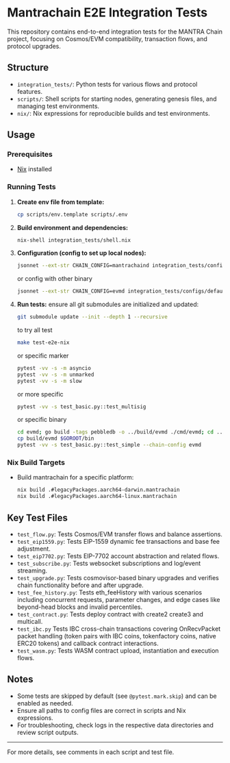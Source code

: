 # Mantrachain E2E Integration Tests

This repository contains end-to-end integration tests for the MANTRA Chain project, focusing on Cosmos/EVM compatibility, transaction flows, and protocol upgrades.

## Structure

- `integration_tests/`: Python tests for various flows and protocol features.
- `scripts/`: Shell scripts for starting nodes, generating genesis files, and managing test environments.
- `nix/`: Nix expressions for reproducible builds and test environments.

## Usage

### Prerequisites

- [Nix](https://nixos.org/download.html) installed

### Running Tests

1. **Create env file from template:**
   ```sh
   cp scripts/env.template scripts/.env
   ```

2. **Build environment and dependencies:**
   ```sh
   nix-shell integration_tests/shell.nix 
   ```

3. **Configuration (config to set up local nodes):**
   ```sh
   jsonnet --ext-str CHAIN_CONFIG=mantrachaind integration_tests/configs/default.jsonnet | jq
   ```
   or config with other binary 
   ```sh
   jsonnet --ext-str CHAIN_CONFIG=evmd integration_tests/configs/default.jsonnet | jq
   ```

4. **Run tests:**
   ensure all git submodules are initialized and updated:
   ```sh
   git submodule update --init --depth 1 --recursive
   ```
   to try all test
   ```sh
   make test-e2e-nix
   ```
   or specific marker
   ```sh
   pytest -vv -s -m asyncio
   pytest -vv -s -m unmarked
   pytest -vv -s -m slow
   ```
   or more specific
   ```sh
   pytest -vv -s test_basic.py::test_multisig
   ```
   or specific binary
   ```sh
   cd evmd; go build -tags pebbledb -o ../build/evmd ./cmd/evmd; cd ..
   cp build/evmd $GOROOT/bin
   pytest -vv -s test_basic.py::test_simple --chain-config evmd
   ```

### Nix Build Targets

- Build mantrachain for a specific platform:
  ```sh
  nix build .#legacyPackages.aarch64-darwin.mantrachain
  nix build .#legacyPackages.aarch64-linux.mantrachain
  ```

## Key Test Files

- `test_flow.py`: Tests Cosmos/EVM transfer flows and balance assertions.
- `test_eip1559.py`: Tests EIP-1559 dynamic fee transactions and base fee adjustment.
- `test_eip7702.py`: Tests EIP-7702 account abstraction and related flows.
- `test_subscribe.py`: Tests websocket subscriptions and log/event streaming.
- `test_upgrade.py`: Tests cosmovisor-based binary upgrades and verifies chain functionality before and after upgrade.
- `test_fee_history.py`: Tests eth_feeHistory with various scenarios including concurrent requests, parameter changes, and edge cases like beyond-head blocks and invalid percentiles.
- `test_contract.py`: Tests deploy contract with create2 create3 and multicall.
- `test_ibc.py` Tests IBC cross-chain transactions covering OnRecvPacket packet handling (token pairs with IBC coins, tokenfactory coins, native ERC20 tokens) and callback contract interactions.
- `test_wasm.py`: Tests WASM contract upload, instantiation and execution flows.

## Notes

- Some tests are skipped by default (see `@pytest.mark.skip`) and can be enabled as needed.
- Ensure all paths to config files are correct in scripts and Nix expressions.
- For troubleshooting, check logs in the respective data directories and review script outputs.

---

For more details, see comments in each script and test file.